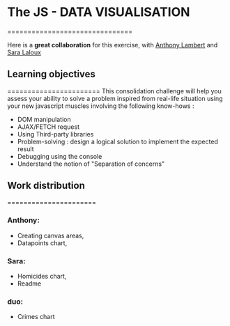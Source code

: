 # The JS - DATA VISUALISATION
===============================


Here is a **great collaboration** for this exercise, 
with [Anthony Lambert](https://github.com/Kaleidosport) and [Sara Laloux](https://github.com/saralaloux)

## Learning objectives
=======================
This consolidation challenge will help you assess your ability to solve a problem inspired from real-life situation using your new javascript muscles involving the following know-hows :

- DOM manipulation
- AJAX/FETCH request
- Using Third-party libraries
- Problem-solving : design a logical solution to implement the expected result
- Debugging using the console
- Understand the notion of "Separation of concerns"

## Work distribution
======================

### Anthony:
 - Creating canvas areas,
 - Datapoints chart,

### Sara:
- Homicides chart,
- Readme

### duo: 
- Crimes chart
